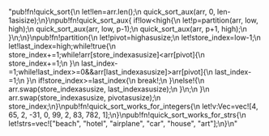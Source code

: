 "pub!fn!quick_sort<T>{\n    let!len=arr.len();\n    quick_sort_aux(arr, 0, len-1asisize);\n}\npub!fn!quick_sort_aux<T>{    if!low<high{\n        let!p=partition(arr, low, high);\n        quick_sort_aux(arr, low, p-1);\n        quick_sort_aux(arr, p+1, high);\n    }\n;\n}\npub!fn!partition<T>{\n    let!pivot=highasusize;\n    let!store_index=low-1;\n    let!last_index=high;while!true{\n        store_index+=1;while!arr[store_indexasusize]<arr[pivot]{\n            store_index+=1;\n        }\n        last_index-=1;while!last_index>=0&&arr[last_indexasusize]>arr[pivot]{\n            last_index-=1;\n        }\n        if!store_index>=last_index{\n            break!;\n        }\nelse!{\n            arr.swap(store_indexasusize, last_indexasusize);\n        }\n;\n    }\n    arr.swap(store_indexasusize, pivotasusize);\n    store_index;\n}\npub!fn!quick_sort_works_for_integers{\n    let!v:Vec<i32>=vec![4, 65, 2, -31, 0, 99, 2, 83, 782, 1];\n}\npub!fn!quick_sort_works_for_strs{\n    let!strs=vec![\"beach\", \"hotel\", \"airplane\", \"car\", \"house\", \"art\"];\n}\n"